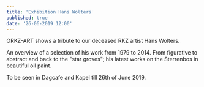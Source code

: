 ```yaml
---
title: 'Exhibition Hans Wolters'
published: true
date: '26-06-2019 12:00'
---
```


ORKZ-ART shows a tribute to our deceased RKZ artist Hans Wolters.

An overview of a selection of his work from 1979 to 2014.
From figurative to abstract and back to the "star groves";
his latest works on the Sterrenbos in beautiful oil paint.

To be seen in Dagcafe and Kapel till 26th of June 2019.
